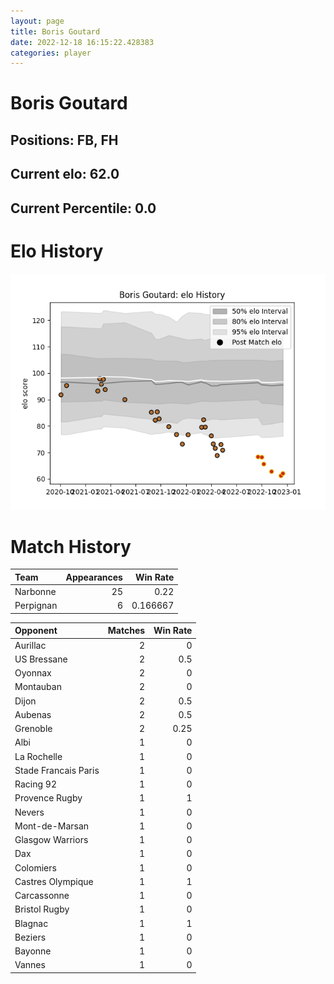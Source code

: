 ```yaml
---  
layout: page  
title: Boris Goutard  
date: 2022-12-18 16:15:22.428383  
categories: player  
---
```

# Boris Goutard

## Positions: FB, FH

## Current elo: 62.0

## Current Percentile: 0.0

# Elo History


![elo history](history_BorisGoutard.png)
# Match History


| Team      |   Appearances |   Win Rate |
|:----------|--------------:|-----------:|
| Narbonne  |            25 |   0.22     |
| Perpignan |             6 |   0.166667 |

| Opponent             |   Matches |   Win Rate |
|:---------------------|----------:|-----------:|
| Aurillac             |         2 |       0    |
| US Bressane          |         2 |       0.5  |
| Oyonnax              |         2 |       0    |
| Montauban            |         2 |       0    |
| Dijon                |         2 |       0.5  |
| Aubenas              |         2 |       0.5  |
| Grenoble             |         2 |       0.25 |
| Albi                 |         1 |       0    |
| La Rochelle          |         1 |       0    |
| Stade Francais Paris |         1 |       0    |
| Racing 92            |         1 |       0    |
| Provence Rugby       |         1 |       1    |
| Nevers               |         1 |       0    |
| Mont-de-Marsan       |         1 |       0    |
| Glasgow Warriors     |         1 |       0    |
| Dax                  |         1 |       0    |
| Colomiers            |         1 |       0    |
| Castres Olympique    |         1 |       1    |
| Carcassonne          |         1 |       0    |
| Bristol Rugby        |         1 |       0    |
| Blagnac              |         1 |       1    |
| Beziers              |         1 |       0    |
| Bayonne              |         1 |       0    |
| Vannes               |         1 |       0    |